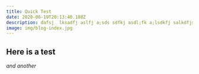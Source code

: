 ```yaml
---
title: Quick Test
date: 2020-06-19T20:13:40.188Z
description: dafsj  lksadfj aslfj a;sds sdfkj asdl;fk a;lsdkfj salkdfjslkdfj sdkfj sldf
image: img/blog-index.jpg
---
```

## Here is a test

*and another*
